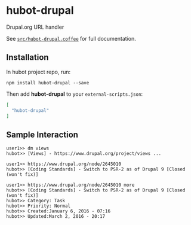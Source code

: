 # hubot-drupal

Drupal.org URL handler

See [`src/hubot-drupal.coffee`](src/hubot-drupal.coffee) for full documentation.

## Installation

In hubot project repo, run:

`npm install hubot-drupal --save`

Then add **hubot-drupal** to your `external-scripts.json`:

```json
[
  "hubot-drupal"
]
```

## Sample Interaction

```
user1>> dm views
hubot>> [Views] - https://www.drupal.org/project/views ...

user1>> https://www.drupal.org/node/2645010
hubot>> [Coding Standards] - Switch to PSR-2 as of Drupal 9 [Closed (won't fix)]

user1>> https://www.drupal.org/node/2645010 more
hubot>> [Coding Standards] - Switch to PSR-2 as of Drupal 9 [Closed (won't fix)]
hubot>> Category: Task
hubot>> Priority: Normal
hubot>> Created:January 6, 2016 - 07:16
hubot>> Updated:March 2, 2016 - 20:17
```
